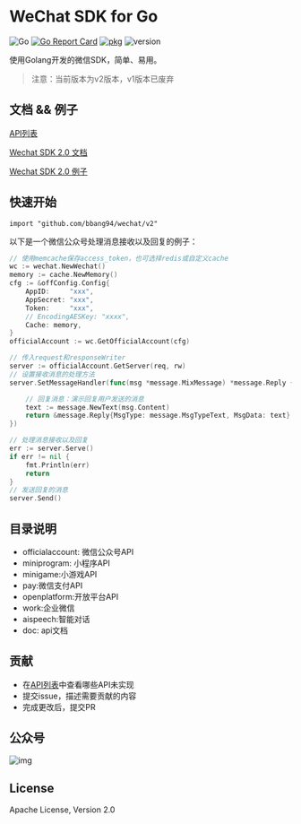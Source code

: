 # WeChat SDK for Go

![Go](https://github.com/bbang94/wechat/workflows/Go/badge.svg?branch=release-2.0)
[![Go Report Card](https://goreportcard.com/badge/github.com/bbang94/wechat)](https://goreportcard.com/report/github.com/bbang94/wechat)
[![pkg](https://img.shields.io/badge/dev-reference-007d9c?logo=go&logoColor=white&style=flat)](https://pkg.go.dev/github.com/bbang94/wechat/v2?tab=doc)
![version](https://img.shields.io/badge/version-v2-green)

使用Golang开发的微信SDK，简单、易用。
> 注意：当前版本为v2版本，v1版本已废弃

## 文档 && 例子

[API列表](https://github.com/bbang94/wechat/tree/v2/doc/api)

[Wechat SDK 2.0 文档](https://bbang94.com/wechat)

[Wechat SDK 2.0 例子](https://github.com/gowechat/example)

## 快速开始

```
import "github.com/bbang94/wechat/v2"
```

以下是一个微信公众号处理消息接收以及回复的例子：

```go
// 使用memcache保存access_token，也可选择redis或自定义cache
wc := wechat.NewWechat()
memory := cache.NewMemory()
cfg := &offConfig.Config{
    AppID:     "xxx",
    AppSecret: "xxx",
    Token:     "xxx",
    // EncodingAESKey: "xxxx",
    Cache: memory,
}
officialAccount := wc.GetOfficialAccount(cfg)

// 传入request和responseWriter
server := officialAccount.GetServer(req, rw)
// 设置接收消息的处理方法
server.SetMessageHandler(func(msg *message.MixMessage) *message.Reply {

    // 回复消息：演示回复用户发送的消息
    text := message.NewText(msg.Content)
    return &message.Reply{MsgType: message.MsgTypeText, MsgData: text}
})

// 处理消息接收以及回复
err := server.Serve()
if err != nil {
    fmt.Println(err)
    return
}
// 发送回复的消息
server.Send()

```

## 目录说明

- officialaccount: 微信公众号API
- miniprogram: 小程序API
- minigame:小游戏API
- pay:微信支付API
- openplatform:开放平台API
- work:企业微信
- aispeech:智能对话
- doc: api文档

## 贡献

- 在[API列表](https://github.com/bbang94/wechat/tree/v2/doc/api)中查看哪些API未实现
- 提交issue，描述需要贡献的内容
- 完成更改后，提交PR

## 公众号

![img](https://bbang94.oss-cn-beijing.aliyuncs.com/qrcode/search_study_program.png)

## License

Apache License, Version 2.0
